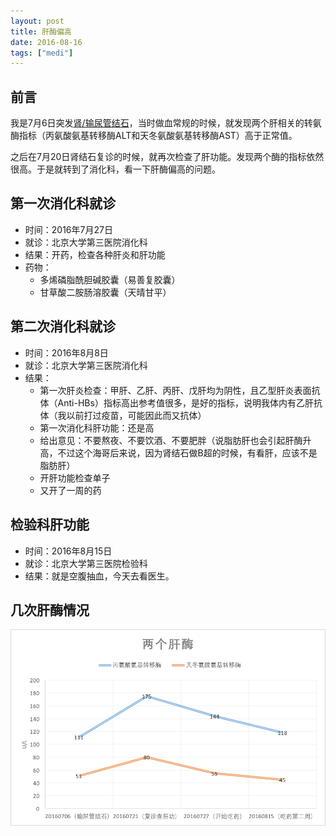 ```yaml
---
layout: post
title: 肝酶偏高
date: 2016-08-16
tags: ["medi"]
---
```


## 前言

我是7月6日突发[肾/输尿管结石](/2016/07/07/kidney-stones.html)，当时做血常规的时候，就发现两个肝相关的转氨酶指标（丙氨酸氨基转移酶ALT和天冬氨酸氨基转移酶AST）高于正常值。

之后在7月20日肾结石复诊的时候，就再次检查了肝功能。发现两个酶的指标依然很高。于是就转到了消化科，看一下肝酶偏高的问题。

## 第一次消化科就诊

- 时间：2016年7月27日
- 就诊：北京大学第三医院消化科
- 结果：开药，检查各种肝炎和肝功能
- 药物：
	- 多烯磷脂酰胆碱胶囊（易善复胶囊）
	- 甘草酸二胺肠溶胶囊（天晴甘平）

## 第二次消化科就诊

- 时间：2016年8月8日
- 就诊：北京大学第三医院消化科
- 结果：
	- 第一次肝炎检查：甲肝、乙肝、丙肝、戊肝均为阴性，且乙型肝炎表面抗体（Anti-HBs）指标高出参考值很多，是好的指标，说明我体内有乙肝抗体（我以前打过疫苗，可能因此而又抗体）
	- 第一次消化科肝功能：还是高
	- 给出意见：不要熬夜、不要饮酒、不要肥胖（说脂肪肝也会引起肝酶升高，不过这个海哥后来说，因为肾结石做B超的时候，有看肝，应该不是脂肪肝）
	- 开肝功能检查单子
	- 又开了一周的药

## 检验科肝功能

- 时间：2016年8月15日
- 就诊：北京大学第三医院检验科
- 结果：就是空腹抽血，今天去看医生。


## 几次肝酶情况

![](/images/ALT_AST.png)

